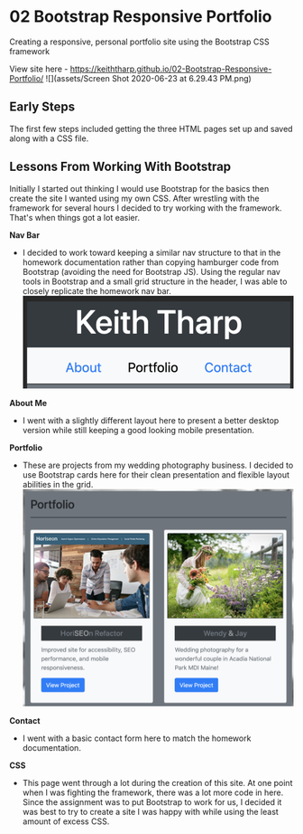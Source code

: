 # 02 Bootstrap Responsive Portfolio
Creating a responsive, personal portfolio site using the Bootstrap CSS framework

View site here - https://keiththarp.github.io/02-Bootstrap-Responsive-Portfolio/
![](assets/Screen Shot 2020-06-23 at 6.29.43 PM.png)

## Early Steps
The first few steps included getting the three HTML pages set up and saved along with a CSS file.

## Lessons From Working With Bootstrap
Initially I started out thinking I would use Bootstrap for the basics then create the site I wanted using my own CSS. After wrestling with the framework for several hours I decided to try working with the framework. That's when things got a lot easier.

**Nav Bar**
* I decided to work toward keeping a similar nav structure to that in the homework documentation rather than copying hamburger code from Bootstrap (avoiding the need for Bootstrap JS). Using the regular nav tools in Bootstrap and a small grid structure in the header, I was able to closely replicate the homework nav bar.
![](assets/nav-cap.png)

**About Me**
* I went with a slightly different layout here to present a better desktop version while still keeping a good looking mobile presentation.

**Portfolio**
* These are projects from my wedding photography business. I decided to use Bootstrap cards here for their clean presentation and flexible layout abilities in the grid.
![](assets/portfolio-cap.png)

**Contact**
* I went with a basic contact form here to match the homework documentation.

**CSS**
* This page went through a lot during the creation of this site. At one point when I was fighting the framework, there was a lot more code in here. Since the assignment was to put Bootstrap to work for us, I decided it was best to try to create a site I was happy with while using the least amount of excess CSS.





